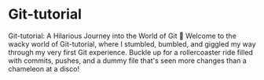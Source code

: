 # Git-tutorial

Git-tutorial: A Hilarious Journey into the World of Git 🚀
Welcome to the wacky world of Git-tutorial, where I stumbled, bumbled, and giggled my way through my very first Git experience. Buckle up for a rollercoaster ride filled with commits, pushes, and a dummy file that's seen more changes than a chameleon at a disco!
